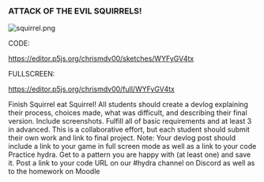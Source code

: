 ### ATTACK OF THE EVIL SQUIRRELS!

![squirrel.png]({{site.baseurl}}/squirrel.png)

CODE:

https://editor.p5js.org/chrismdv00/sketches/WYFyGV4tx

FULLSCREEN:

https://editor.p5js.org/chrismdv00/full/WYFyGV4tx


Finish Squirrel eat Squirrel! All students should create a devlog explaining their process, choices made, what was difficult, and describing their final version. Include screenshots. Fulfill all of basic requirements and at least 3 in advanced. This is a collaborative effort, but each student should submit their own work and link to final project. Note: Your devlog post should include a link to your game in full screen mode as well as a link to your code
Practice hydra. Get to a pattern you are happy with (at least one) and save it. Post a link to your code URL on our #hydra channel on Discord as well as to the homework on Moodle
